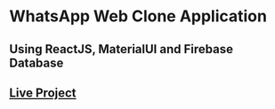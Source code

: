 # WhatsApp Web Clone Application
## Using ReactJS, MaterialUI and Firebase Database
## [Live Project](https://whatsapp-web-clone-22749.web.app/)
